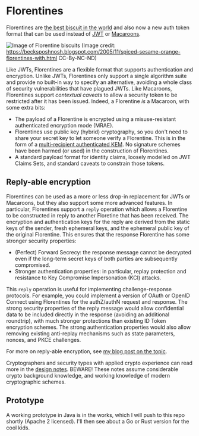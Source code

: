 # Florentines

Florentines are [the best biscuit in the world](https://www.deliaonline.com/recipes/main-ingredient/chocolate/florentines)
and also now a new auth token format that can be used instead of [JWT](https://jwt.io) or [Macaroons](http://macaroons.io).

![Image of Florentine biscuits](https://photos1.blogger.com/hello/164/977/1024/IMG_3466.jpg)
(Image credit: https://becksposhnosh.blogspot.com/2005/11/spiced-sesame-orange-florentines-with.html CC-By-NC-ND)

Like JWTs, Florentines are a flexible format that supports authentication and encryption. Unlike JWTs, Florentines only
support a single algorithm suite and provide no built-in way to specify an alternative, avoiding a whole class of security
vulnerabilities that have plagued JWTs. Like Macaroons, Florentines
support *contextual caveats* to allow a security token to be restricted after it has been issued. Indeed, a Florentine
*is* a Macaroon, with some extra bits:

 - The payload of a Florentine is encrypted using a misuse-resistant authenticated encryption mode (MRAE).
 - Florentines use public key (hybrid) cryptography, so you don't need to share your secret key to let someone verify
   a Florentine. This is in the form of a [multi-recipient authenticated KEM](https://neilmadden.blog/2021/02/16/when-a-kem-is-not-enough/).
   No signature schemes have been harmed (or used) in the construction of Florentines.
 - A standard payload format for identity claims, loosely modelled on JWT Claims Sets, and standard
   caveats to constrain those tokens.
   
## Reply-able encryption

Florentines can be used as a more or less drop-in replacement for JWTs or Macaroons, but they also support some
more advanced features. In particular, Florentines support a `reply` operation which allows a Florentine to be 
constructed in reply to another Floretine that has been received. The encryption and authentication keys for the
reply are derived from the static keys of the sender, fresh ephemeral keys, and the ephemeral public key of the
original Florentine. This ensures that the response Florentine has some stronger security properties:

 - (Perfect) Forward Secrecy: the response message cannot be decrypted even if the long-term secret keys of both
   parties are subsequently compromised.
 - Stronger authentication properties: in particular, replay protection and resistance to Key Compromise Impersonation (KCI)
   attacks.
   
This `reply` operation is useful for implementing challenge-response protocols. For example, you could implement
a version of OAuth or OpenID Connect using Florentines for the authZ/authN request and response. The strong security
properties of the reply message would allow confidential data to be included directly in the response (avoiding an
additional roundtrip), with much stronger protections than existing ID Token encryption schemes. The strong authentication
properties would also allow removing existing anti-replay mechanisms such as state parameters, nonces, and PKCE
challenges.

For more on reply-able encryption, see [my blog post on the topic](https://neilmadden.blog/2021/04/08/from-kems-to-protocols/).

Cryptographers and security types with applied crypto experience can read more in the
[design notes](doc/notes.md). BEWARE! These notes assume considerable crypto background knowledge,
and working knowledge of modern cryptographic schemes.

## Prototype

A working prototype in Java is in the works, which I will push to this repo shortly (Apache 2 licensed).
I'll then see about a Go or Rust version for the cool kids.